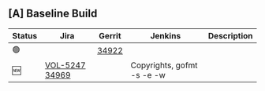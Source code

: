 [A] Baseline Build
------------------

| Status | Jira | Gerrit | Jenkins | Description |
| ------ | ---- | ------ | ------- | ----------- | 
| :green_circle: | | [34922](https://gerrit.opencord.org/c/voltha-go/+/34922) | | |
| :new: | [VOL-5247](https://jira.opencord.org/browse/VOL-5247) [34969](https://gerrit.opencord.org/c/voltha-go/+/34969) | | Copyrights, gofmt -s -e -w |